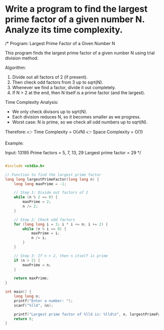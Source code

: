 # Write a program to find the largest prime factor of a given number N. Analyze its time complexity.

/*
Program: Largest Prime Factor of a Given Number N

This program finds the largest prime factor of a given number N
using trial division method.

Algorithm:
1. Divide out all factors of 2 (if present).
2. Then check odd factors from 3 up to sqrt(N).
3. Whenever we find a factor, divide it out completely.
4. If N > 2 at the end, then N itself is a prime factor (and the largest).

Time Complexity Analysis:

- We only check divisors up to sqrt(N).
- Each division reduces N, so it becomes smaller as we progress.
- Worst case: N is prime, so we check all odd numbers up to sqrt(N).

Therefore:
👉 Time Complexity = O(√N)
👉 Space Complexity = O(1)

Example:

Input: 13195
Prime factors = 5, 7, 13, 29
Largest prime factor = 29
*/

```c

#include <stdio.h>

// Function to find the largest prime factor
long long largestPrimeFactor(long long n) {
    long long maxPrime = -1;

    // Step 1: Divide out factors of 2
    while (n % 2 == 0) {
        maxPrime = 2;
        n /= 2;
    }

    // Step 2: Check odd factors
    for (long long i = 3; i * i <= n; i += 2) {
        while (n % i == 0) {
            maxPrime = i;
            n /= i;
        }
    }

    // Step 3: If n > 2, then n itself is prime
    if (n > 2) {
        maxPrime = n;
    }

    return maxPrime;
}

int main() {
    long long n;
    printf("Enter a number: ");
    scanf("%lld", &n);

    printf("Largest prime factor of %lld is: %lld\n", n, largestPrimeFactor(n));
    return 0;
}

```
